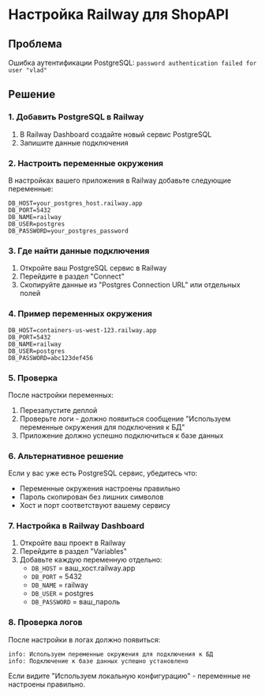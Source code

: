 # Настройка Railway для ShopAPI

## Проблема
Ошибка аутентификации PostgreSQL: `password authentication failed for user "vlad"`

## Решение

### 1. Добавить PostgreSQL в Railway
1. В Railway Dashboard создайте новый сервис PostgreSQL
2. Запишите данные подключения

### 2. Настроить переменные окружения
В настройках вашего приложения в Railway добавьте следующие переменные:

```
DB_HOST=your_postgres_host.railway.app
DB_PORT=5432
DB_NAME=railway
DB_USER=postgres
DB_PASSWORD=your_postgres_password
```

### 3. Где найти данные подключения
1. Откройте ваш PostgreSQL сервис в Railway
2. Перейдите в раздел "Connect"
3. Скопируйте данные из "Postgres Connection URL" или отдельных полей

### 4. Пример переменных окружения
```
DB_HOST=containers-us-west-123.railway.app
DB_PORT=5432
DB_NAME=railway
DB_USER=postgres
DB_PASSWORD=abc123def456
```

### 5. Проверка
После настройки переменных:
1. Перезапустите деплой
2. Проверьте логи - должно появиться сообщение "Используем переменные окружения для подключения к БД"
3. Приложение должно успешно подключиться к базе данных

### 6. Альтернативное решение
Если у вас уже есть PostgreSQL сервис, убедитесь что:
- Переменные окружения настроены правильно
- Пароль скопирован без лишних символов
- Хост и порт соответствуют вашему сервису

### 7. Настройка в Railway Dashboard
1. Откройте ваш проект в Railway
2. Перейдите в раздел "Variables"
3. Добавьте каждую переменную отдельно:
   - `DB_HOST` = ваш_хост.railway.app
   - `DB_PORT` = 5432
   - `DB_NAME` = railway
   - `DB_USER` = postgres
   - `DB_PASSWORD` = ваш_пароль

### 8. Проверка логов
После настройки в логах должно появиться:
```
info: Используем переменные окружения для подключения к БД
info: Подключение к базе данных успешно установлено
```

Если видите "Используем локальную конфигурацию" - переменные не настроены правильно. 